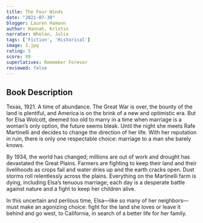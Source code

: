```yaml
---
title: The Four Winds
date: "2021-07-30"
blogger: Lauren Hamann
author: Hannah, Kristin
narrator: Whelan, Julia
tags: ['Fiction', 'Historical']
image: 1.jpg
rating: 5
score: 99
superlatives: Remember Forever
reviewed: false
---
```




## Book Description

Texas, 1921. A time of abundance. The Great War is over, the bounty of the land is plentiful, and America is on the brink of a new and optimistic era. But for Elsa Wolcott, deemed too old to marry in a time when marriage is a woman’s only option, the future seems bleak. Until the night she meets Rafe Martinelli and decides to change the direction of her life. With her reputation in ruin, there is only one respectable choice: marriage to a man she barely knows.

By 1934, the world has changed; millions are out of work and drought has devastated the Great Plains. Farmers are fighting to keep their land and their livelihoods as crops fail and water dries up and the earth cracks open. Dust storms roll relentlessly across the plains. Everything on the Martinelli farm is dying, including Elsa’s tenuous marriage; each day is a desperate battle against nature and a fight to keep her children alive.

In this uncertain and perilous time, Elsa—like so many of her neighbors—must make an agonizing choice: fight for the land she loves or leave it behind and go west, to California, in search of a better life for her family.
